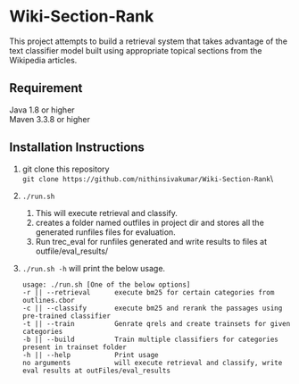 # Wiki-Section-Rank
This project attempts to build a retrieval system that takes advantage of the text classifier model built using appropriate topical sections from the Wikipedia articles.

## Requirement
Java 1.8 or higher\
Maven 3.3.8 or higher

## Installation Instructions
1. git clone this repository\
``` git clone https://github.com/nithinsivakumar/Wiki-Section-Rank ```\
2. ``` ./run.sh ``` 
    1. This will execute retrieval and classify.
    2. creates a folder named outfiles in project dir and stores all the generated runfiles files for evaluation.
    3. Run trec_eval for runfiles generated and write results to files at outfile/eval_results/
3. ``` ./run.sh -h ``` will print the below usage.
  
   ```
   usage: ./run.sh [One of the below options]
   -r || --retrieval      execute bm25 for certain categories from outlines.cbor
   -c || --classify       execute bm25 and rerank the passages using pre-trained classifier
   -t || --train          Genrate qrels and create trainsets for given categories
   -b || --build          Train multiple classifiers for categories present in trainset folder
   -h || --help           Print usage
   no arguments           will execute retrieval and classify, write eval results at outFiles/eval_results
   ```
